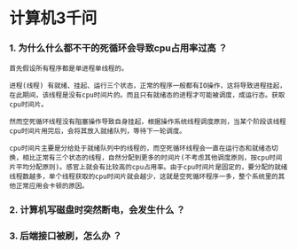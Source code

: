 # 计算机3千问

### 1. 为什么什么都不干的死循环会导致cpu占用率过高 ？

    首先假设所有程序都是单进程单线程的。

    进程(线程) 有就绪、挂起、运行三个状态，正常的程序一般都有IO操作，这将导致进程挂起，在此期间，该线程是没有cpu时间片的。而且只有就绪态的进程才可能被调度，成运行态。获取cpu时间片。

    然而空死循环线程没有阻塞操作导致自身挂起，根据操作系统线程调度原则，当某个阶段该线程cpu时间片用完后，会将其放入就绪队列，等待下一轮调度。

    cpu时间片主要是分给处于就绪队列中的线程的，而空死循环线程会一直在运行态和就绪态切换，相比正常有三个状态的线程，自然分配到更多的时间片(不考虑其他调度原则，按cpu时间片平均分配原则)。感官上就会有比较高的cpu占用率。由于cpu时间片是固定的，要分配的就绪线程数越多，单个线程获取的cpu时间片就会越少，这就是空死循环程序一多，整个系统里的其他正常应用会卡顿的原因。

### 2. 计算机写磁盘时突然断电，会发生什么 ？

### 3. 后端接口被刷，怎么办 ？